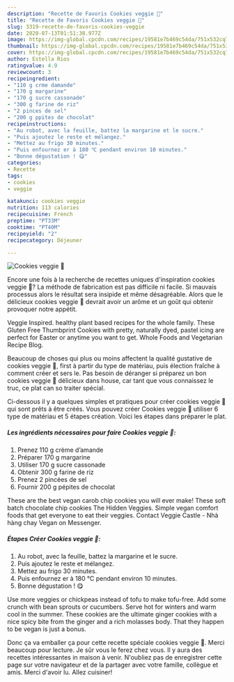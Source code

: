```yaml
---
description: "Recette de Favoris Cookies veggie 🌱"
title: "Recette de Favoris Cookies veggie 🌱"
slug: 3319-recette-de-favoris-cookies-veggie
date: 2020-07-13T01:51:38.977Z
image: https://img-global.cpcdn.com/recipes/19581e7b469c54da/751x532cq70/cookies-veggie-🌱-photo-principale-de-la-recette.jpg
thumbnail: https://img-global.cpcdn.com/recipes/19581e7b469c54da/751x532cq70/cookies-veggie-🌱-photo-principale-de-la-recette.jpg
cover: https://img-global.cpcdn.com/recipes/19581e7b469c54da/751x532cq70/cookies-veggie-🌱-photo-principale-de-la-recette.jpg
author: Estella Rios
ratingvalue: 4.9
reviewcount: 3
recipeingredient:
- "110 g crme damande"
- "170 g margarine"
- "170 g sucre cassonade"
- "300 g farine de riz"
- "2 pinces de sel"
- "200 g ppites de chocolat"
recipeinstructions:
- "Au robot, avec la feuille, battez la margarine et le sucre."
- "Puis ajoutez le reste et mélangez."
- "Mettez au frigo 30 minutes."
- "Puis enfournez er à 180 ℃ pendant environ 10 minutes."
- "Bonne dégustation ! 😋"
categories:
- Recette
tags:
- cookies
- veggie

katakunci: cookies veggie 
nutrition: 113 calories
recipecuisine: French
preptime: "PT33M"
cooktime: "PT40M"
recipeyield: "2"
recipecategory: Déjeuner

---
```



![Cookies veggie 🌱](https://img-global.cpcdn.com/recipes/19581e7b469c54da/751x532cq70/cookies-veggie-🌱-photo-principale-de-la-recette.jpg)

Encore une fois à la recherche de recettes uniques d'inspiration cookies veggie 🌱? La méthode de fabrication est pas difficile ni facile. Si mauvais processus alors le résultat sera insipide et même désagréable. Alors que le délicieux cookies veggie 🌱 devrait avoir un arôme et un goût qui obtenir provoquer notre appétit.

Veggie Inspired. healthy plant based recipes for the whole family. These Gluten Free Thumbprint Cookies with pretty, naturally dyed, pastel icing are perfect for Easter or anytime you want to get. Whole Foods and Vegetarian Recipe Blog.

Beaucoup de choses qui plus ou moins affectent la qualité gustative de cookies veggie 🌱, first à partir du type de matériau, puis élection fraîche à comment créer et sers le. Pas besoin de déranger si préparez un bon cookies veggie 🌱 délicieux dans house, car tant que vous connaissez le truc, ce plat can so traiter spécial.


Ci-dessous il y a quelques simples et pratiques pour créer cookies veggie 🌱 qui sont prêts à être créés. Vous pouvez créer Cookies veggie 🌱 utiliser 6 type de matériau et 5 étapes création. Voici les étapes dans préparer le plat.

<!--inarticleads1-->

##### Les ingrédients nécessaires pour faire Cookies veggie 🌱:

1. Prenez 110 g crème d’amande
1. Préparer 170 g margarine
1. Utiliser 170 g sucre cassonade
1. Obtenir 300 g farine de riz
1. Prenez 2 pincées de sel
1. Fournir 200 g pépites de chocolat


These are the best vegan carob chip cookies you will ever make! These soft batch chocolate chip cookies The Hidden Veggies. Simple vegan comfort foods that get everyone to eat their veggies. Contact Veggie Castle - Nhà hàng chay Vegan on Messenger. 

<!--inarticleads2-->

##### Étapes Créer Cookies veggie 🌱:

1. Au robot, avec la feuille, battez la margarine et le sucre.
1. Puis ajoutez le reste et mélangez.
1. Mettez au frigo 30 minutes.
1. Puis enfournez er à 180 ℃ pendant environ 10 minutes.
1. Bonne dégustation ! 😋


Use more veggies or chickpeas instead of tofu to make tofu-free. Add some crunch with bean sprouts or cucumbers. Serve hot for winters and warm cool in the summer. These cookies are the ultimate ginger cookies with a nice spicy bite from the ginger and a rich molasses body. That they happen to be vegan is just a bonus. 


Donc ça va emballer ça pour cette recette spéciale cookies veggie 🌱. Merci beaucoup pour lecture. Je sûr vous le ferez chez vous. Il y aura des recettes  intéressantes in maison à venir. N'oubliez pas de enregistrer cette page sur votre navigateur et de la partager avec votre famille, collègue et amis. Merci d'avoir lu. Allez cuisiner!

